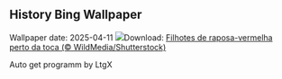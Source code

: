 ## History Bing Wallpaper
Wallpaper date: 2025-04-11
![](https://www.bing.com/th?id=OHR.LittleFoxes_PT-BR1339249223_UHD.jpg&w=1000)Download: [Filhotes de raposa-vermelha perto da toca (© WildMedia/Shutterstock)](https://www.bing.com/th?id=OHR.LittleFoxes_PT-BR1339249223_UHD.jpg)

Auto get programm by LtgX
